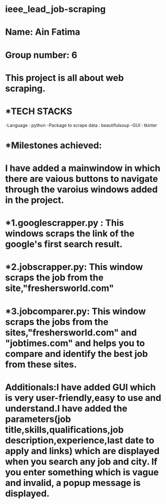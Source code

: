# ieee_lead_job-scraping
# Name: Ain Fatima
# Group number: 6
# This project is all about web scraping.

# *TECH STACKS 
-Language : python
-Package to scrape data : beautifulsoup
-GUI : tkinter


# *Milestones achieved:

# I have added a mainwindow in which there are vaious buttons to navigate through the varoius windows added in the project.

# *1.googlescrapper.py : This windows scraps the link of the google's first search result.

# *2.jobscrapper.py: This window scraps the job from the site,"freshersworld.com"

# *3.jobcomparer.py: This window scraps the jobs from the sites,"freshersworld.com" and "jobtimes.com" and helps you to compare and identify the best job from these sites.

# Additionals:I have added GUI which is very user-friendly,easy to use and understand.I have added the parameters(job title,skills,qualifications,job description,experience,last date to apply and links) which are displayed when you search any job and city. If you enter something which is vague and invalid, a popup message is displayed.


